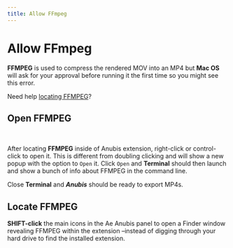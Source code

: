 ```yaml
---
title: Allow FFmpeg
---
```

# Allow FFmpeg

<Screenshot 
    url="/timelord/ffmpeg-trash.jpg" 
    alt="move ffmpeg to trash" 
    right
    width="400px"
 />

**FFMPEG** is used to compress the rendered MOV into an MP4 but **Mac OS** will ask for your approval before running it the first time so you might see this error.

Need help <a href="#locate-ffmpeg">locating FFMPEG</a>? 
<br />



## Open FFMPEG

<Screenshot 
    url="/timelord/ffmpeg-path.jpg" 
    alt="ffmpeg-path" 
 />
 <br />

<Screenshot 
    url="/timelord/ffmpeg-open.jpg" 
    alt="open ffmpeg" 
    width="400px"
    right
 />

After locating **FFMPEG** inside of Anubis extension, right-click or control-click to open it. This is different from doubling clicking and will show a new popup with the option to `Open` it. Click `Open` and **Terminal** should then launch and show a bunch of info about FFMPEG in the command line. 

Close **Terminal** and ***Anubis*** should be ready to export MP4s.

<Screenshot 
    url="/timelord/ffmpeg-terminal.jpg" 
    alt="ffmpeg in terminal"
    width="500px" 
 />


## Locate FFMPEG
<Screenshot 
    url="/anubis/ffmpeg-shift.jpg" 
    alt="shift click to reveal" 
    width="320px"
    right
 />

**SHIFT-click** the main icons in the Ae Anubis panel to open a Finder window revealing FFMPEG within the extension –instead of digging through your hard drive to find the installed extension.